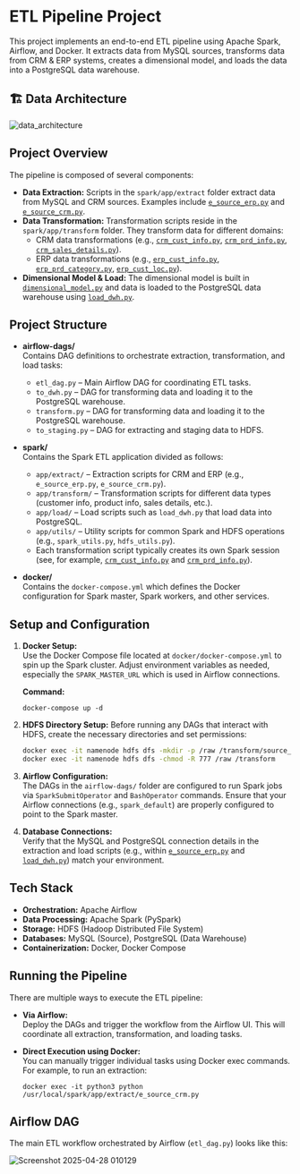 # ETL Pipeline Project

This project implements an end-to-end ETL pipeline using Apache Spark, Airflow, and Docker. It extracts data from MySQL sources, transforms data from CRM & ERP systems, creates a dimensional model, and loads the data into a PostgreSQL data warehouse.
## 🏗️ Data Architecture
![data_architecture](https://github.com/user-attachments/assets/6f41f133-e586-4d12-9f54-ceb23476f7ab)

## Project Overview

The pipeline is composed of several components:
- **Data Extraction:** Scripts in the `spark/app/extract` folder extract data from MySQL and CRM sources. Examples include [`e_source_erp.py`](e:\etl_pineline_project\spark\app\extract\e_source_erp.py) and [`e_source_crm.py`](e:\etl_pineline_project\spark\app\extract\e_source_crm.py).
- **Data Transformation:** Transformation scripts reside in the `spark/app/transform` folder. They transform data for different domains:
  - CRM data transformations (e.g., [`crm_cust_info.py`](e:\etl_pineline_project\spark\app\transform\crm_cust_info.py), [`crm_prd_info.py`](e:\etl_pineline_project\spark\app\transform\crm_prd_info.py), [`crm_sales_details.py`](e:\etl_pineline_project\spark\app\transform\crm_sales_details.py)).
  - ERP data transformations (e.g., [`erp_cust_info.py`](e:\etl_pineline_project\spark\app\transform\erp_cust_info.py), [`erp_prd_category.py`](e:\etl_pineline_project\spark\app\transform\erp_prd_category.py), [`erp_cust_loc.py`](e:\etl_pineline_project\spark\app\transform\erp_cust_loc.py)).
- **Dimensional Model & Load:** The dimensional model is built in [`dimensional_model.py`](e:\etl_pineline_project\spark\app\transform\dimensional_model.py) and data is loaded to the PostgreSQL data warehouse using [`load_dwh.py`](e:\etl_pineline_project\spark\app\load\load_dwh.py).

## Project Structure

- **airflow-dags/**  
  Contains DAG definitions to orchestrate extraction, transformation, and load tasks:
  - `etl_dag.py` – Main Airflow DAG for coordinating ETL tasks.
  - `to_dwh.py` – DAG for transforming data and loading it to the PostgreSQL warehouse.
  - `transform.py` – DAG for transforming data and loading it to the PostgreSQL warehouse.
  - `to_staging.py` – DAG for extracting and staging data to HDFS.

- **spark/**  
  Contains the Spark ETL application divided as follows:
  - `app/extract/` – Extraction scripts for CRM and ERP (e.g., `e_source_erp.py`, `e_source_crm.py`).
  - `app/transform/` – Transformation scripts for different data types (customer info, product info, sales details, etc.).
  - `app/load/` – Load scripts such as `load_dwh.py` that load data into PostgreSQL.
  - `app/utils/` – Utility scripts for common Spark and HDFS operations (e.g., `spark_utils.py`, `hdfs_utils.py`).
  - Each transformation script typically creates its own Spark session (see, for example, [`crm_cust_info.py`](e:\etl_pineline_project\spark\app\transform\crm_cust_info.py) and [`crm_prd_info.py`](e:\etl_pineline_project\spark\app\transform\crm_prd_info.py)).

- **docker/**  
  Contains the `docker-compose.yml` which defines the Docker configuration for Spark master, Spark workers, and other services.


## Setup and Configuration

1. **Docker Setup:**  
   Use the Docker Compose file located at `docker/docker-compose.yml` to spin up the Spark cluster. Adjust environment variables as needed, especially the `SPARK_MASTER_URL` which is used in Airflow connections.

   **Command:**
   ```
   docker-compose up -d
   ```

2. **HDFS Directory Setup:**
   Before running any DAGs that interact with HDFS, create the necessary directories and set permissions:
   ```bash
   docker exec -it namenode hdfs dfs -mkdir -p /raw /transform/source_crm /transform/source_erp /transform/dim /transform/fact
   docker exec -it namenode hdfs dfs -chmod -R 777 /raw /transform
   ```

3. **Airflow Configuration:**  
   The DAGs in the `airflow-dags/` folder are configured to run Spark jobs via `SparkSubmitOperator` and `BashOperator` commands. Ensure that your Airflow connections (e.g., `spark_default`) are properly configured to point to the Spark master.

4. **Database Connections:**  
   Verify that the MySQL and PostgreSQL connection details in the extraction and load scripts (e.g., within [`e_source_erp.py`](e:\etl_pineline_project\spark\app\extract\e_source_erp.py) and [`load_dwh.py`](e:\etl_pineline_project\spark\app\load\load_dwh.py)) match your environment.

## Tech Stack

- **Orchestration:** Apache Airflow
- **Data Processing:** Apache Spark (PySpark)
- **Storage:** HDFS (Hadoop Distributed File System)
- **Databases:** MySQL (Source), PostgreSQL (Data Warehouse)
- **Containerization:** Docker, Docker Compose

## Running the Pipeline

There are multiple ways to execute the ETL pipeline:

- **Via Airflow:**  
  Deploy the DAGs and trigger the workflow from the Airflow UI. This will coordinate all extraction, transformation, and loading tasks.

- **Direct Execution using Docker:**  
  You can manually trigger individual tasks using Docker exec commands. For example, to run an extraction:
  ```
  docker exec -it python3 python /usr/local/spark/app/extract/e_source_crm.py
  ```

## Airflow DAG

The main ETL workflow orchestrated by Airflow (`etl_dag.py`) looks like this:

![Screenshot 2025-04-28 010129](https://github.com/user-attachments/assets/8d77e49e-9f57-4aae-88c5-556a4338d8b2)


